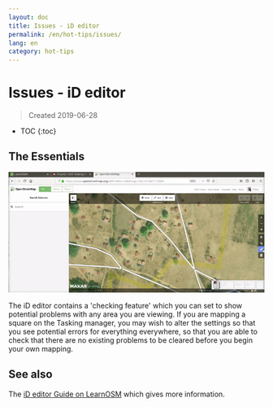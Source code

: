 ```yaml
---
layout: doc
title: Issues - iD editor
permalink: /en/hot-tips/issues/
lang: en
category: hot-tips
---
```


Issues - iD editor
============

> Created 2019-06-28  

- TOC
{:toc}

The Essentials
--------------

![issues][]

The iD editor contains a 'checking feature' which you can set to show potential problems with any area you are viewing. If you are mapping a square on the Tasking manager, you may wish to alter the settings so that you see potential errors for everything everywhere, so that you are able to check that there are no existing problems to be cleared before you begin your own mapping.  



See also  
---------

The [iD editor Guide on LearnOSM](/en/beginner/id-editor/) which gives more information.  


[issues]:/images/hot-tips/issues.gif "Tasking Manager selecting a square and loading into the iD editor"
[keymon]:/images/hot-tips/keymon.png

